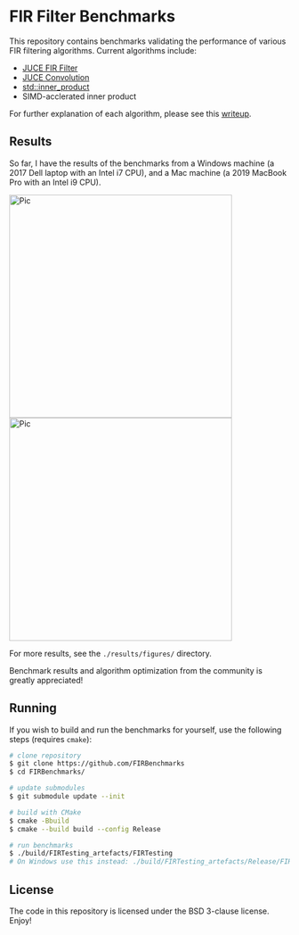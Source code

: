 # FIR Filter Benchmarks

This repository contains benchmarks validating the performance
of various FIR filtering algorithms. Current algorithms include:
- [JUCE FIR Filter](https://docs.juce.com/master/classdsp_1_1FIR_1_1Filter.html)
- [JUCE Convolution](https://docs.juce.com/master/classdsp_1_1Convolution.html)
- [std::inner_product](https://en.cppreference.com/w/cpp/algorithm/inner_produc)
- SIMD-acclerated inner product

For further explanation of each algorithm, please see this
[writeup](https://ccrma.stanford.edu/~jatin/Notebooks/FIRBenchmarks.html).

## Results

So far, I have the results of the benchmarks from a Windows machine
(a 2017 Dell laptop with an Intel i7 CPU), and a Mac machine (a
2019 MacBook Pro with an Intel i9 CPU).

<img src="./results/figures/win_pow.png" alt="Pic" width="400"> <img src="./results/figures/mac_pow.png" alt="Pic" width="400">

For more results, see the `./results/figures/` directory.

Benchmark results and algorithm optimization from the community
is greatly appreciated!

## Running

If you wish to build and run the benchmarks for yourself, use
the following steps (requires `cmake`):

```bash
# clone repository
$ git clone https://github.com/FIRBenchmarks
$ cd FIRBenchmarks/

# update submodules
$ git submodule update --init

# build with CMake
$ cmake -Bbuild
$ cmake --build build --config Release

# run benchmarks
$ ./build/FIRTesting_artefacts/FIRTesting
# On Windows use this instead: ./build/FIRTesting_artefacts/Release/FIRTesting.exe
```

## License

The code in this repository is licensed under the BSD 3-clause 
license. Enjoy!
